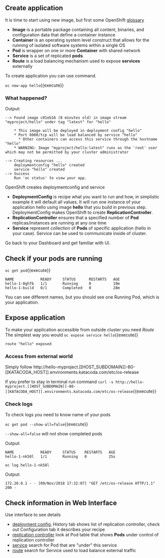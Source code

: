 
## Create application 
It is time to start using new image, but first some OpenShift [glossary](http://v1.uncontained.io/playbooks/fundamentals/building_blocks_openshift.html)

* **Image** is a portable package containing all content, binaries, and configuration data that define a container instance
* **Container** is an operating system level construct that allows for the running of isolated software systems within a single OS
* **Pod** is wrapper on one or more **Container** with shared network 
* **Service** is a set of replicated **pods**.
* **Route** is a load balancing mechanism used to expose **services** externally
 
To create application you can use command.

``oc new-app hello``{{execute}}

### What happened?
Output:
```
--> Found image c01eb16 (8 minutes old) in image stream "myproject/hello" under tag "latest" for "hello"

    * This image will be deployed in deployment config "hello"
    * Port 8080/tcp will be load balanced by service "hello"
      * Other containers can access this service through the hostname "hello"
    * WARNING: Image "myproject/hello:latest" runs as the 'root' user which may not be permitted by your cluster administrator

--> Creating resources ...
    deploymentconfig "hello" created
    service "hello" created
--> Success
    Run 'oc status' to view your app.
```

OpenShift creates deploymentconfig and service
* **DeploymentConfig** is recipe what you want to run and how, in simplistic example it will default all values.
It will run one instance of your application hello using image **hello** that you build in previous step. 
DeploymentConfig makes OpenShift to create **ReplicationController**.
* **ReplicationController** ensures that a specified number of **Pod** replicas/instances are running at any one time
* **Service** represent collection of **Pods** of specific application (hello in your case).
Service can be used to communicate inside of cluster.

Go back to your Dashboard and get familiar with UI.

## Check if your pods are running

``oc get pod``{{execute}}
```
NAME            READY     STATUS      RESTARTS   AGE
hello-1-0ghfb   1/1       Running     0          19m
hello-1-build   0/1       Completed   0          28m
```
You can see different names, but you should see one Running Pod, which is your application.

## Expose application 

To make your application accessible from outside cluster you need *Route*
The simplest way you would 
``oc expose service hello``{{execute}}

```
route "hello" exposed
```

### Access from external world

Simply follow http://hello-myproject.[[HOST_SUBDOMAIN]]-80-[[KATACODA_HOST]].environments.katacoda.com/etc/os-release

If you prefer to stay in terminal run command
``curl -s http://hello-myproject.[[HOST_SUBDOMAIN]]-80-[[KATACODA_HOST]].environments.katacoda.com/etc/os-release``{{execute}}

### Check logs

To check logs you need to know name of your pods

``oc get pod --show-all=false``{{execute}}

`--show-all=false` will not show completed pods 

Output:
```
NAME            READY     STATUS    RESTARTS   AGE
hello-1-nk58l   1/1       Running   0          25s
```

``oc log hello-1-nk58l``

Output:
```
172.20.0.1 - - [09/Nov/2018 17:32:07] "GET /etc/os-release HTTP/1.1" 200 -
```

## Check information in Web Interface

Use interface to see details 
* [deployment config](https://[[HOST_SUBDOMAIN]]-8443-[[KATACODA_HOST]].environments.katacoda.com/console/project/myproject/browse/dc/hello?tab=history), History tab shows list of replication controller, check out Configuration tab it describes your recipe 
* [replication controller](https://[[HOST_SUBDOMAIN]]-8443-[[KATACODA_HOST]].environments.katacoda.com/console/project/myproject/browse/rc/hello-1?tab=details) look at Pod table that shows **Pods** under control of replication controller
* [service](https://[[HOST_SUBDOMAIN]]-8443-[[KATACODA_HOST]].environments.katacoda.com/console/project/myproject/browse/services/hello?tab=details) search for Pod that are "under" this service
* [route](https://[[HOST_SUBDOMAIN]]-8443-[[KATACODA_HOST]].environments.katacoda.com/console/project/myproject/browse/routes/hello) search for Service used to load balance external traffic